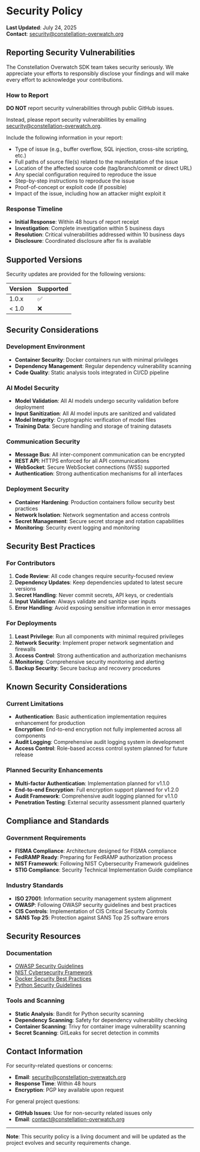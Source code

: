 # Security Policy

**Last Updated**: July 24, 2025  
**Contact**: [security@constellation-overwatch.org](mailto:security@constellation-overwatch.org)

## Reporting Security Vulnerabilities

The Constellation Overwatch SDK team takes security seriously. We appreciate your efforts to responsibly disclose your findings and will make every effort to acknowledge your contributions.

### How to Report

**DO NOT** report security vulnerabilities through public GitHub issues.

Instead, please report security vulnerabilities by emailing [security@constellation-overwatch.org](mailto:security@constellation-overwatch.org).

Include the following information in your report:
- Type of issue (e.g., buffer overflow, SQL injection, cross-site scripting, etc.)
- Full paths of source file(s) related to the manifestation of the issue
- Location of the affected source code (tag/branch/commit or direct URL)
- Any special configuration required to reproduce the issue
- Step-by-step instructions to reproduce the issue
- Proof-of-concept or exploit code (if possible)
- Impact of the issue, including how an attacker might exploit it

### Response Timeline

- **Initial Response**: Within 48 hours of report receipt
- **Investigation**: Complete investigation within 5 business days
- **Resolution**: Critical vulnerabilities addressed within 10 business days
- **Disclosure**: Coordinated disclosure after fix is available

## Supported Versions

Security updates are provided for the following versions:

| Version | Supported          |
| ------- | ------------------ |
| 1.0.x   | :white_check_mark: |
| < 1.0   | :x:                |

## Security Considerations

### Development Environment
- **Container Security**: Docker containers run with minimal privileges
- **Dependency Management**: Regular dependency vulnerability scanning
- **Code Quality**: Static analysis tools integrated in CI/CD pipeline

### AI Model Security
- **Model Validation**: All AI models undergo security validation before deployment
- **Input Sanitization**: All AI model inputs are sanitized and validated
- **Model Integrity**: Cryptographic verification of model files
- **Training Data**: Secure handling and storage of training datasets

### Communication Security
- **Message Bus**: All inter-component communication can be encrypted
- **REST API**: HTTPS enforced for all API communications
- **WebSocket**: Secure WebSocket connections (WSS) supported
- **Authentication**: Strong authentication mechanisms for all interfaces

### Deployment Security
- **Container Hardening**: Production containers follow security best practices
- **Network Isolation**: Network segmentation and access controls
- **Secret Management**: Secure secret storage and rotation capabilities
- **Monitoring**: Security event logging and monitoring

## Security Best Practices

### For Contributors
1. **Code Review**: All code changes require security-focused review
2. **Dependency Updates**: Keep dependencies updated to latest secure versions
3. **Secret Handling**: Never commit secrets, API keys, or credentials
4. **Input Validation**: Always validate and sanitize user inputs
5. **Error Handling**: Avoid exposing sensitive information in error messages

### For Deployments
1. **Least Privilege**: Run all components with minimal required privileges
2. **Network Security**: Implement proper network segmentation and firewalls
3. **Access Control**: Strong authentication and authorization mechanisms
4. **Monitoring**: Comprehensive security monitoring and alerting
5. **Backup Security**: Secure backup and recovery procedures

## Known Security Considerations

### Current Limitations
- **Authentication**: Basic authentication implementation requires enhancement for production
- **Encryption**: End-to-end encryption not fully implemented across all components
- **Audit Logging**: Comprehensive audit logging system in development
- **Access Control**: Role-based access control system planned for future release

### Planned Security Enhancements
- **Multi-factor Authentication**: Implementation planned for v1.1.0
- **End-to-end Encryption**: Full encryption support planned for v1.2.0
- **Audit Framework**: Comprehensive audit logging planned for v1.1.0
- **Penetration Testing**: External security assessment planned quarterly

## Compliance and Standards

### Government Requirements
- **FISMA Compliance**: Architecture designed for FISMA compliance
- **FedRAMP Ready**: Preparing for FedRAMP authorization process
- **NIST Framework**: Following NIST Cybersecurity Framework guidelines
- **STIG Compliance**: Security Technical Implementation Guide compliance

### Industry Standards
- **ISO 27001**: Information security management system alignment
- **OWASP**: Following OWASP security guidelines and best practices
- **CIS Controls**: Implementation of CIS Critical Security Controls
- **SANS Top 25**: Protection against SANS Top 25 software errors

## Security Resources

### Documentation
- [OWASP Security Guidelines](https://owasp.org/)
- [NIST Cybersecurity Framework](https://www.nist.gov/cyberframework)
- [Docker Security Best Practices](https://docs.docker.com/engine/security/)
- [Python Security Guidelines](https://python-security.readthedocs.io/)

### Tools and Scanning
- **Static Analysis**: Bandit for Python security scanning
- **Dependency Scanning**: Safety for dependency vulnerability checking  
- **Container Scanning**: Trivy for container image vulnerability scanning
- **Secret Scanning**: GitLeaks for secret detection in commits

## Contact Information

For security-related questions or concerns:

- **Email**: [security@constellation-overwatch.org](mailto:security@constellation-overwatch.org)
- **Response Time**: Within 48 hours
- **Encryption**: PGP key available upon request

For general project questions:
- **GitHub Issues**: Use for non-security related issues only
- **Email**: [contact@constellation-overwatch.org](mailto:contact@constellation-overwatch.org)

---

**Note**: This security policy is a living document and will be updated as the project evolves and security requirements change.
